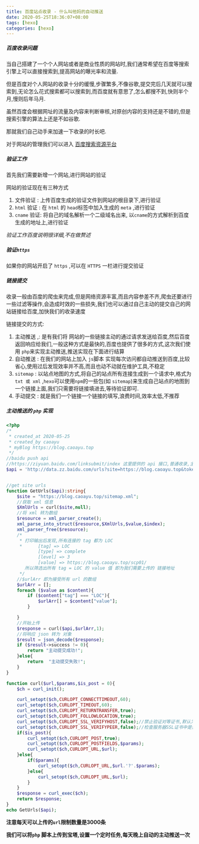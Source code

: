```yaml
---
title: 百度站点收录 - 什么叫他妈的自动推送
date: 2020-05-25T18:36:07+08:00
tags: [hexo]
categories: [hexo]
---
```




##### 百度收录问题

当自己搭建了一个个人网站或者是商业性质的网站时,我们通常希望在百度等搜索引擎上可以直接搜索到,提高网站的曝光率和流量.

但是百度对个人网站的收录十分的缓慢,步骤繁多,不像谷歌,提交完后几天就可以搜索到,无论怎么花式搜索都可以搜索到,而百度就有意思了,怎么都搜不到,快则半个月,慢则后年马月.

虽然百度会根据网址的流量及内容来判断审核,对原创内容的支持还是不错的,但是搜索引擎的算法上还是不如谷歌.

那就我们自己动手来加速一下收录的时长吧.

<!--more-->

对于网站的管理我们可以进入 [百度搜索资源平台]( https://ziyuan.baidu.com/linksubmit/index )

##### 验证工作

首先我们需要新增一个网站,进行网站的验证

网站的验证现在有三种方式

1. 文件验证 : 上传百度生成的验证文件到网站的根目录下,进行验证
2. `html` 验证 : 在 `html` 的 `head`标签中加入生成的 `meta` ,进行验证
3. `cname` 验证: 将自己的域名解析一个二级域名出来, 以`cname`的方式解析到百度生成的地址上,进行验证

*验证工作百度说明很详细,不在做赘述*

##### 验证`https`

如果你的网站开启了 `https` ,可以在 `HTTPS` 一栏进行提交验证

##### 链接提交

收录一般由百度的爬虫来完成,但是网络资源丰富,而且内容参差不齐,爬虫还要进行一些过滤等操作,会造成时效的一些损失,我们也可以通过自己主动的提交自己的网站链接给百度,加快我们的收录速度

链接提交的方式:

1. 主动推送 ,: 是有我们将 网站的一些链接主动的通过请求发送给百度,然后百度返回响应给我们,一般这种方式是最快的,百度也提供了很多的方式,这次我们使用 `php`来实现主动推送,推送实现在下面进行结算
2. 自动推送 :  在我们的网站上加入 `js`脚本 实现每次访问都自动推送到百度,比较省心,使用过后发现效率并不高,而且也动不动就在维护工具,不稳定
3. `sitemap` : 以站点地图的方式,将自己的站点所有连接生成到一个请求中,格式为 `txt 或 xml` ,`hexo`可以使用`npm`的一些包(如 `sitemap`)来生成自己站点的地图到一个链接上面,我们只需要将链接填进去,等待验证即可.
4. 手动提交 : 就是我们一个链接一个链接的填写,浪费时间,效率太低,不推荐

##### 主动推送的 `php` 实现

```php
<?php
/*
 * created_at 2020-05-25
 * created_by caoayu
 * myBlog https://blog.caoayu.top
 */
//baidu push api
//https://ziyuan.baidu.com/linksubmit/index 这里提供的 api 接口,普通收录,主动提交,php代码
$api = 'http://data.zz.baidu.com/urls?site=https://blog.caoayu.top&token=xxxxx';


//get site urls
function GetUrls($api):string{
    $site = "https://blog.caoayu.top/sitemap.xml";
    //获取 xml 信息
    $XmlUrls = curl($site,null);
    //将 xml 转为数组
    $resource = xml_parser_create();
    xml_parse_into_struct($resource,$XmlUrls,$value,$index);
    xml_parser_free($resource);
    /*
     * 打印输出后发现,所有连接的 tag 都为 LOC
     *      [tag] => LOC
            [type] => complete
            [level] => 3
            [value] => https://blog.caoayu.top/scp01/
       所以筛选出所有 tag = LOC 的 value 值 即为我们需要上传的 链接地址
     */
    //$urlArr 即为接受所有 url 的数组
    $urlArr = [];
    foreach ($value as $content){
        if ($content["tag"] === "LOC"){
            $urlArr[] = $content["value"];
        }

    }
    //开始上传
    $response = curl($api,$urlArr,1);
    //将响应 json 转为 对象
    $result = json_decode($response);
    if ($result->success != 0){
        return "主动提交成功!";
    }else{
        return  "主动提交失败!";
    }
}

function curl($url,$params,$is_post = 0){
    $ch = curl_init();

    curl_setopt($ch,CURLOPT_CONNECTTIMEOUT,60);
    curl_setopt($ch,CURLOPT_TIMEOUT,60);
    curl_setopt($ch,CURLOPT_RETURNTRANSFER,true);
    curl_setopt($ch,CURLOPT_FOLLOWLOCATION,true);
    curl_setopt($ch,CURLOPT_SSL_VERIFYHOST,false);//禁止验证对等证书,默认为true
    curl_setopt($ch,CURLOPT_SSL_VERIFYPEER,false);//检查服务器SSL证书中是否存在一个公用名,值0|2,
    if($is_post){
        curl_setopt($ch,CURLOPT_POST,true);
        curl_setopt($ch,CURLOPT_POSTFIELDS,$params);
        curl_setopt($ch,CURLOPT_URL,$url);
    }else{
        if($params){
            curl_setopt($ch,CURLOPT_URL,$url.'?'.$params);
        }else{
            curl_setopt($ch,CURLOPT_URL,$url);
        }
    }
    $response = curl_exec($ch);
    return $response;
}
echo GetUrls($api);

```

**注意每天可以上传的`url`限制数量是3000条**

**我们可以将`php` 脚本上传到宝塔,设置一个定时任务,每天晚上自动的主动推送一次**

